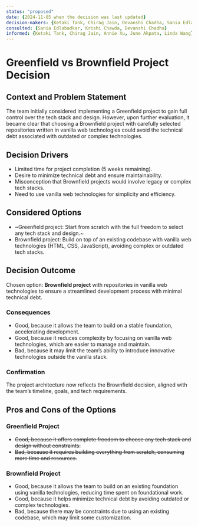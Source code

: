 ```yaml
---
status: "proposed"  
date: {2024-11-05 when the decision was last updated}  
decision-makers: {Ketaki Tank, Chirag Jain, Devanshi Chadha, Sania Edlabadkar, Krishi Chawda, Annie Xu, June Akpata, Linda Wang}  
consulted: {Sania Edlabadkar, Krishi Chawda, Devanshi Chadha}  
informed: {Ketaki Tank, Chirag Jain, Annie Xu, June Akpata, Linda Wang}  
---
```


# Greenfield vs Brownfield Project Decision

## Context and Problem Statement

The team initially considered implementing a Greenfield project to gain full control over the tech stack and design. However, upon further evaluation, it became clear that choosing a Brownfield project with carefully selected repositories written in vanilla web technologies could avoid the technical debt associated with outdated or complex technologies.

## Decision Drivers

* Limited time for project completion (5 weeks remaining).
* Desire to minimize technical debt and ensure maintainability.
* Misconception that Brownfield projects would involve legacy or complex tech stacks.
* Need to use vanilla web technologies for simplicity and efficiency.

## Considered Options

* ~Greenfield project: Start from scratch with the full freedom to select any tech stack and design.~
* Brownfield project: Build on top of an existing codebase with vanilla web technologies (HTML, CSS, JavaScript), avoiding complex or outdated tech stacks.

## Decision Outcome

Chosen option: **Brownfield project** with repositories in vanilla web technologies to ensure a streamlined development process with minimal technical debt.

### Consequences

* Good, because it allows the team to build on a stable foundation, accelerating development.
* Good, because it reduces complexity by focusing on vanilla web technologies, which are easier to manage and maintain.
* Bad, because it may limit the team’s ability to introduce innovative technologies outside the vanilla stack.

### Confirmation

The project architecture now reflects the Brownfield decision, aligned with the team’s timeline, goals, and tech requirements.

## Pros and Cons of the Options

### Greenfield Project

* ~~Good, because it offers complete freedom to choose any tech stack and design without constraints.~~
* ~~Bad, because it requires building everything from scratch, consuming more time and resources.~~

### Brownfield Project

* Good, because it allows the team to build on an existing foundation using vanilla technologies, reducing time spent on foundational work.
* Good, because it helps minimize technical debt by avoiding outdated or complex technologies.
* Bad, because there may be constraints due to using an existing codebase, which may limit some customization.
